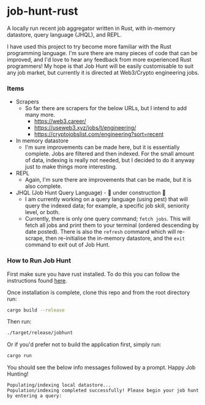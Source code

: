 # job-hunt-rust
A locally run recent job aggregator written in Rust, with in-memory datastore, query language (JHQL), and REPL.

I have used this project to try become more familiar with the Rust programming language. I'm sure there are many pieces of code that can be improved, and I'd love to hear any feedback from more experienced Rust programmers!
My hope is that Job Hunt will be easily customisable to suit any job market, but currently it is directed at Web3/Crypto engineering jobs.

### Items
- Scrapers
  - So far there are scrapers for the below URLs, but I intend to add many more.
    - https://web3.career/
    - https://useweb3.xyz/jobs/t/engineering/
    - https://cryptojobslist.com/engineering?sort=recent
- In memory datastore
  - I'm sure improvements can be made here, but it is essentially complete. Jobs are filtered and then indexed. For the small amount of data, indexing is really not needed, but I decided to do it anyway just to make things more interesting.
- REPL
  - Again, I'm sure there are improvements that can be made, but it is also complete.
- JHQL (Job Hunt Query Language) - 🚧 under construction 🚧
  - I am currently working on a query language (using pest) that will query the indexed data; for example, a specific job skill, seniority level, or both.
  - Currently, there is only one query command; `fetch jobs`. This will fetch all jobs and print them to your terminal (ordered descending by date posted). There is also the `refresh` command which will re-scrape, then re-initialise the in-memory datastore,
    and the `exit` command to exit out of Job Hunt.

### How to Run Job Hunt

First make sure you have rust installed. To do this you can follow the instructions found [here](https://www.rust-lang.org/tools/install).

Once installation is complete, clone this repo and from the root directory run:

```bash
cargo build --release
```

Then run:

```bash
./target/release/jobhunt
```

Or if you'd prefer not to build the application first, simply run:

```bash
cargo run
```

You should see the below info messages followed by a prompt. Happy Job Hunting!

```
Populating/indexing local datastore...
Population/indexing completed successfully! Please begin your job hunt by entering a query:
```
